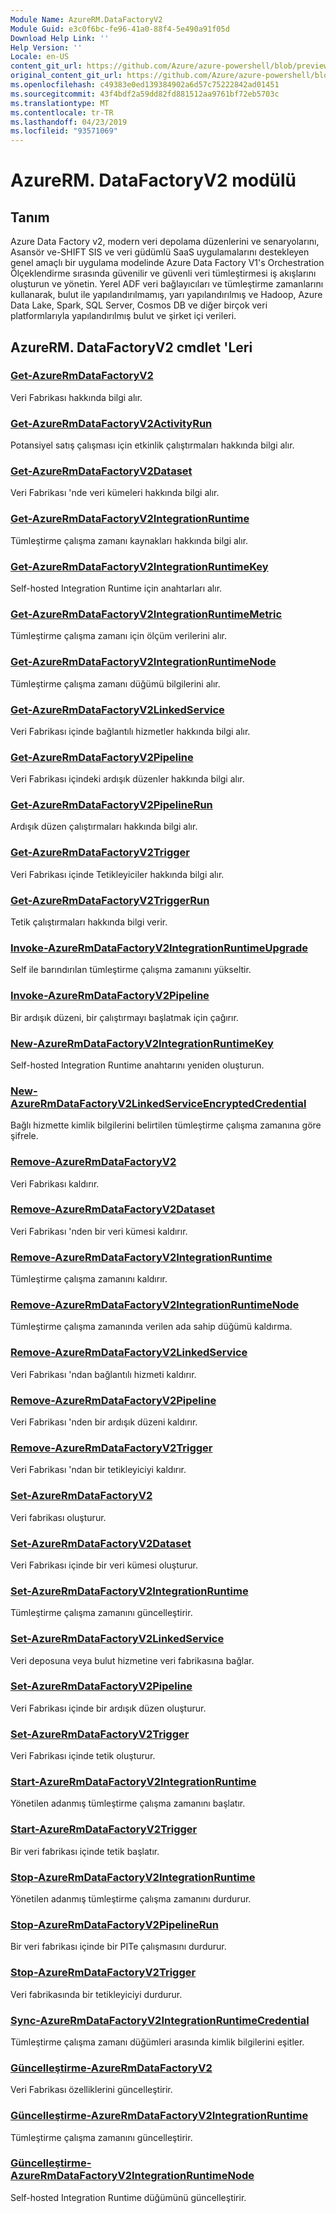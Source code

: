 ```yaml
---
Module Name: AzureRM.DataFactoryV2
Module Guid: e3c0f6bc-fe96-41a0-88f4-5e490a91f05d
Download Help Link: ''
Help Version: ''
Locale: en-US
content_git_url: https://github.com/Azure/azure-powershell/blob/preview/src/ResourceManager/DataFactoryV2/Commands.DataFactoryV2/help/AzureRM.DataFactoryV2.md
original_content_git_url: https://github.com/Azure/azure-powershell/blob/preview/src/ResourceManager/DataFactoryV2/Commands.DataFactoryV2/help/AzureRM.DataFactoryV2.md
ms.openlocfilehash: c49383e0ed139384902a6d57c75222842ad01451
ms.sourcegitcommit: 43f4bdf2a59dd82fd881512aa9761bf72eb5703c
ms.translationtype: MT
ms.contentlocale: tr-TR
ms.lasthandoff: 04/23/2019
ms.locfileid: "93571069"
---
```

# AzureRM. DataFactoryV2 modülü
## Tanım
Azure Data Factory v2, modern veri depolama düzenlerini ve senaryolarını, Asansör ve-SHIFT SIS ve veri güdümlü SaaS uygulamalarını destekleyen genel amaçlı bir uygulama modelinde Azure Data Factory V1's Orchestration Ölçeklendirme sırasında güvenilir ve güvenli veri tümleştirmesi iş akışlarını oluşturun ve yönetin. Yerel ADF veri bağlayıcıları ve tümleştirme zamanlarını kullanarak, bulut ile yapılandırılmamış, yarı yapılandırılmış ve Hadoop, Azure Data Lake, Spark, SQL Server, Cosmos DB ve diğer birçok veri platformlarıyla yapılandırılmış bulut ve şirket içi verileri.

## AzureRM. DataFactoryV2 cmdlet 'Leri
### [Get-AzureRmDataFactoryV2](Get-AzureRmDataFactoryV2.md)
Veri Fabrikası hakkında bilgi alır.

### [Get-AzureRmDataFactoryV2ActivityRun](Get-AzureRmDataFactoryV2ActivityRun.md)
Potansiyel satış çalışması için etkinlik çalıştırmaları hakkında bilgi alır.

### [Get-AzureRmDataFactoryV2Dataset](Get-AzureRmDataFactoryV2Dataset.md)
Veri Fabrikası 'nde veri kümeleri hakkında bilgi alır.

### [Get-AzureRmDataFactoryV2IntegrationRuntime](Get-AzureRmDataFactoryV2IntegrationRuntime.md)
Tümleştirme çalışma zamanı kaynakları hakkında bilgi alır.

### [Get-AzureRmDataFactoryV2IntegrationRuntimeKey](Get-AzureRmDataFactoryV2IntegrationRuntimeKey.md)
Self-hosted Integration Runtime için anahtarları alır.

### [Get-AzureRmDataFactoryV2IntegrationRuntimeMetric](Get-AzureRmDataFactoryV2IntegrationRuntimeMetric.md)
Tümleştirme çalışma zamanı için ölçüm verilerini alır. 

### [Get-AzureRmDataFactoryV2IntegrationRuntimeNode](Get-AzureRmDataFactoryV2IntegrationRuntimeNode.md)
Tümleştirme çalışma zamanı düğümü bilgilerini alır.

### [Get-AzureRmDataFactoryV2LinkedService](Get-AzureRmDataFactoryV2LinkedService.md)
Veri Fabrikası içinde bağlantılı hizmetler hakkında bilgi alır.

### [Get-AzureRmDataFactoryV2Pipeline](Get-AzureRmDataFactoryV2Pipeline.md)
Veri Fabrikası içindeki ardışık düzenler hakkında bilgi alır.

### [Get-AzureRmDataFactoryV2PipelineRun](Get-AzureRmDataFactoryV2PipelineRun.md)
Ardışık düzen çalıştırmaları hakkında bilgi alır.

### [Get-AzureRmDataFactoryV2Trigger](Get-AzureRmDataFactoryV2Trigger.md)
Veri Fabrikası içinde Tetikleyiciler hakkında bilgi alır.

### [Get-AzureRmDataFactoryV2TriggerRun](Get-AzureRmDataFactoryV2TriggerRun.md)
Tetik çalıştırmaları hakkında bilgi verir.

### [Invoke-AzureRmDataFactoryV2IntegrationRuntimeUpgrade](Invoke-AzureRmDataFactoryV2IntegrationRuntimeUpgrade.md)
Self ile barındırılan tümleştirme çalışma zamanını yükseltir.

### [Invoke-AzureRmDataFactoryV2Pipeline](Invoke-AzureRmDataFactoryV2Pipeline.md)
  Bir ardışık düzeni, bir çalıştırmayı başlatmak için çağırır.

### [New-AzureRmDataFactoryV2IntegrationRuntimeKey](New-AzureRmDataFactoryV2IntegrationRuntimeKey.md)
Self-hosted Integration Runtime anahtarını yeniden oluşturun.

### [New-AzureRmDataFactoryV2LinkedServiceEncryptedCredential](New-AzureRmDataFactoryV2LinkedServiceEncryptedCredential.md)
Bağlı hizmette kimlik bilgilerini belirtilen tümleştirme çalışma zamanına göre şifrele.

### [Remove-AzureRmDataFactoryV2](Remove-AzureRmDataFactoryV2.md)
Veri Fabrikası kaldırır.

### [Remove-AzureRmDataFactoryV2Dataset](Remove-AzureRmDataFactoryV2Dataset.md)
Veri Fabrikası 'nden bir veri kümesi kaldırır.

### [Remove-AzureRmDataFactoryV2IntegrationRuntime](Remove-AzureRmDataFactoryV2IntegrationRuntime.md)
Tümleştirme çalışma zamanını kaldırır.

### [Remove-AzureRmDataFactoryV2IntegrationRuntimeNode](Remove-AzureRmDataFactoryV2IntegrationRuntimeNode.md)
Tümleştirme çalışma zamanında verilen ada sahip düğümü kaldırma.

### [Remove-AzureRmDataFactoryV2LinkedService](Remove-AzureRmDataFactoryV2LinkedService.md)
Veri Fabrikası 'ndan bağlantılı hizmeti kaldırır.

### [Remove-AzureRmDataFactoryV2Pipeline](Remove-AzureRmDataFactoryV2Pipeline.md)
Veri Fabrikası 'nden bir ardışık düzeni kaldırır.

### [Remove-AzureRmDataFactoryV2Trigger](Remove-AzureRmDataFactoryV2Trigger.md)
Veri Fabrikası 'ndan bir tetikleyiciyi kaldırır.

### [Set-AzureRmDataFactoryV2](Set-AzureRmDataFactoryV2.md)
Veri fabrikası oluşturur.

### [Set-AzureRmDataFactoryV2Dataset](Set-AzureRmDataFactoryV2Dataset.md)
Veri Fabrikası içinde bir veri kümesi oluşturur.

### [Set-AzureRmDataFactoryV2IntegrationRuntime](Set-AzureRmDataFactoryV2IntegrationRuntime.md)
Tümleştirme çalışma zamanını güncelleştirir.

### [Set-AzureRmDataFactoryV2LinkedService](Set-AzureRmDataFactoryV2LinkedService.md)
Veri deposuna veya bulut hizmetine veri fabrikasına bağlar.

### [Set-AzureRmDataFactoryV2Pipeline](Set-AzureRmDataFactoryV2Pipeline.md)
Veri Fabrikası içinde bir ardışık düzen oluşturur.

### [Set-AzureRmDataFactoryV2Trigger](Set-AzureRmDataFactoryV2Trigger.md)
Veri Fabrikası içinde tetik oluşturur.

### [Start-AzureRmDataFactoryV2IntegrationRuntime](Start-AzureRmDataFactoryV2IntegrationRuntime.md)
Yönetilen adanmış tümleştirme çalışma zamanını başlatır.

### [Start-AzureRmDataFactoryV2Trigger](Start-AzureRmDataFactoryV2Trigger.md)
Bir veri fabrikası içinde tetik başlatır.

### [Stop-AzureRmDataFactoryV2IntegrationRuntime](Stop-AzureRmDataFactoryV2IntegrationRuntime.md)
Yönetilen adanmış tümleştirme çalışma zamanını durdurur.

### [Stop-AzureRmDataFactoryV2PipelineRun](Stop-AzureRmDataFactoryV2PipelineRun.md)
Bir veri fabrikası içinde bir PITe çalışmasını durdurur.

### [Stop-AzureRmDataFactoryV2Trigger](Stop-AzureRmDataFactoryV2Trigger.md)
Veri fabrikasında bir tetikleyiciyi durdurur.

### [Sync-AzureRmDataFactoryV2IntegrationRuntimeCredential](Sync-AzureRmDataFactoryV2IntegrationRuntimeCredential.md)
Tümleştirme çalışma zamanı düğümleri arasında kimlik bilgilerini eşitler.

### [Güncelleştirme-AzureRmDataFactoryV2](Update-AzureRmDataFactoryV2.md)
Veri Fabrikası özelliklerini güncelleştirir.

### [Güncelleştirme-AzureRmDataFactoryV2IntegrationRuntime](Update-AzureRmDataFactoryV2IntegrationRuntime.md)
Tümleştirme çalışma zamanını güncelleştirir.

### [Güncelleştirme-AzureRmDataFactoryV2IntegrationRuntimeNode](Update-AzureRmDataFactoryV2IntegrationRuntimeNode.md)
Self-hosted Integration Runtime düğümünü güncelleştirir.

